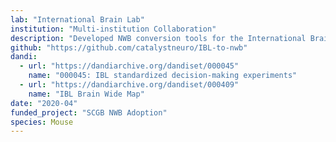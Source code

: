 ```yaml
---
lab: "International Brain Lab"
institution: "Multi-institution Collaboration"
description: "Developed NWB conversion tools for the International Brain Lab's standardized decision-making experiments, including custom NWB extensions for specialized data types. The conversion pipeline handles multi-modal behavioral and neural data from multiple research sites, integrating wheel movements, video recordings, and visual stimulation data across a large-scale collaboration."
github: "https://github.com/catalystneuro/IBL-to-nwb"
dandi:
  - url: "https://dandiarchive.org/dandiset/000045"
    name: "000045: IBL standardized decision-making experiments"
  - url: "https://dandiarchive.org/dandiset/000409"
    name: "IBL Brain Wide Map"
date: "2020-04"
funded_project: "SCGB NWB Adoption"
species: Mouse
---
```

